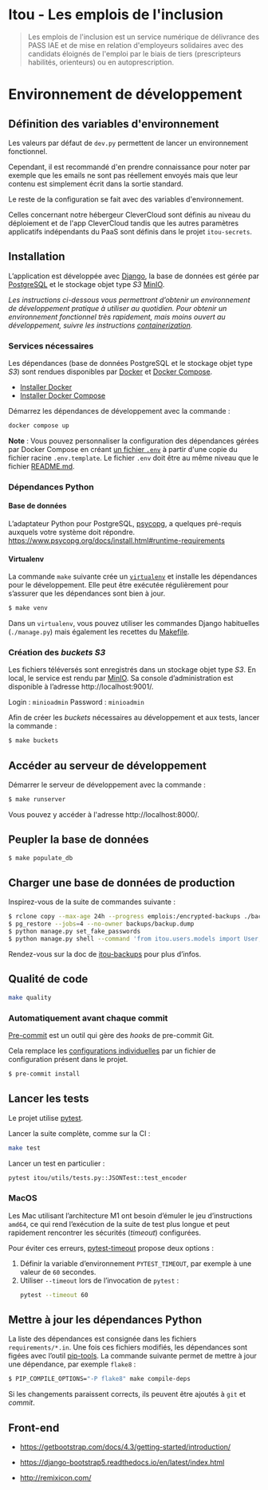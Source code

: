 # Itou - Les emplois de l'inclusion

> Les emplois de l'inclusion est un service numérique de délivrance des PASS IAE
> et de mise en relation d'employeurs solidaires avec des candidats éloignés de
> l'emploi par le biais de tiers (prescripteurs habilités, orienteurs) ou en
> autoprescription.

# Environnement de développement

## Définition des variables d'environnement

Les valeurs par défaut de `dev.py` permettent de lancer un environnement fonctionnel.

Cependant, il est recommandé d'en prendre connaissance pour noter par exemple
que les emails ne sont pas réellement envoyés mais que leur contenu est
simplement écrit dans la sortie standard.

Le reste de la configuration se fait avec des variables d'environnement.

Celles concernant notre hébergeur CleverCloud sont définis au niveau du déploiement et
de l'app CleverCloud tandis que les autres paramètres applicatifs indépendants du PaaS
sont définis dans le projet `itou-secrets`.

## Installation

L’application est développée avec [Django](https://www.djangoproject.com/), la
base de données est gérée par [PostgreSQL](https://www.postgresql.org/) et le
stockage objet type *S3* [MinIO](https://min.io/).

_Les instructions ci-dessous vous permettront d’obtenir un environnement de
développement pratique à utiliser au quotidien. Pour obtenir un environnement
fonctionnel très rapidement, mais moins ouvert au développement, suivre les
instructions [containerization](./docs/Docker.md)._

### Services nécessaires

Les dépendances (base de données PostgreSQL et le stockage objet type *S3*)
sont rendues disponibles par [Docker](https://docs.docker.com/) et
[Docker Compose](https://docs.docker.com/compose/).

- [Installer Docker](https://docs.docker.com/engine/install/)
- [Installer Docker Compose](https://docs.docker.com/compose/install/)

Démarrez les dépendances de développement avec la commande :
```sh
docker compose up
```

**Note** : Vous pouvez personnaliser la configuration des dépendances gérées
par Docker Compose en créant [un fichier
`.env`](https://docs.docker.com/compose/env-file/) à partir d'une copie du
fichier racine `.env.template`. Le fichier `.env` doit être au même niveau que
le fichier [README.md](./README.md).

### Dépendances Python

#### Base de données

L’adaptateur Python pour PostgreSQL, [psycopg](https://www.psycopg.org/), a
quelques pré-requis auxquels votre système doit répondre.
https://www.psycopg.org/docs/install.html#runtime-requirements

#### Virtualenv

La commande `make` suivante crée un
[`virtualenv`](https://docs.python.org/3/library/venv.html) et installe les
dépendances pour le développement. Elle peut être exécutée régulièrement pour
s’assurer que les dépendances sont bien à jour.

```sh
$ make venv
```

Dans un `virtualenv`, vous pouvez utiliser les commandes Django habituelles
(`./manage.py`) mais également les recettes du [Makefile](./Makefile).

### Création des *buckets S3*

Les fichiers téléversés sont enregistrés dans un stockage objet type *S3*. En
local, le service est rendu par [MinIO](https://min.io/). Sa console
d’administration est disponible à l’adresse http://localhost:9001/.

Login : `minioadmin`
Password : `minioadmin`

Afin de créer les *buckets* nécessaires au développement et aux tests, lancer la commande :
```sh
$ make buckets
```

## Accéder au serveur de développement

Démarrer le serveur de développement avec la commande :

```sh
$ make runserver
```

Vous pouvez y accéder à l'adresse http://localhost:8000/.

## Peupler la base de données

```sh
$ make populate_db
```

## Charger une base de données de production

Inspirez-vous de la suite de commandes suivante :

```sh
$ rclone copy --max-age 24h --progress emplois:/encrypted-backups ./backups
$ pg_restore --jobs=4 --no-owner backups/backup.dump
$ python manage.py set_fake_passwords
$ python manage.py shell --command 'from itou.users.models import User; print(User.objects.update(identity_provider="DJANGO"))'
```

Rendez-vous sur la doc de
[itou-backups](https://github.com/betagouv/itou-backups) pour plus d’infos.

## Qualité de code

```sh
make quality
```

### Automatiquement avant chaque commit

[Pre-commit](https://pre-commit.com) est un outil qui gère des _hooks_ de
pre-commit Git.

Cela remplace les [configurations
individuelles](https://git-scm.com/book/en/v2/Customizing-Git-Git-Hooks) par un
fichier de configuration présent dans le projet.

```sh
$ pre-commit install
```

## Lancer les tests

Le projet utilise [pytest](https://docs.pytest.org/).

Lancer la suite complète, comme sur la CI :
```sh
make test
```

Lancer un test en particulier :
```sh
pytest itou/utils/tests.py::JSONTest::test_encoder
```

### MacOS

Les Mac utilisant l’architecture M1 ont besoin d’émuler le jeu d’instructions
`amd64`, ce qui rend l’exécution de la suite de test plus longue et peut
rapidement rencontrer les sécurités (_timeout_) configurées.

Pour éviter ces erreurs,
[pytest-timeout](https://github.com/pytest-dev/pytest-timeout#usage) propose
deux options :

1. Définir la variable d’environnement `PYTEST_TIMEOUT`, par exemple à une
   valeur de `60` secondes.
2. Utiliser `--timeout` lors de l’invocation de `pytest` :
    ```sh
    pytest --timeout 60
    ```

## Mettre à jour les dépendances Python

La liste des dépendances est consignée dans les fichiers `requirements/*.in`.
Une fois ces fichiers modifiés, les dépendances sont figées avec l’outil
[pip-tools](https://pypi.org/project/pip-tools/). La commande suivante permet
de mettre à jour une dépendance, par exemple `flake8` :

```sh
$ PIP_COMPILE_OPTIONS="-P flake8" make compile-deps
```

Si les changements paraissent corrects, ils peuvent être ajoutés à `git` et
*commit*.

## Front-end

- https://getbootstrap.com/docs/4.3/getting-started/introduction/

- https://django-bootstrap5.readthedocs.io/en/latest/index.html

- http://remixicon.com/
